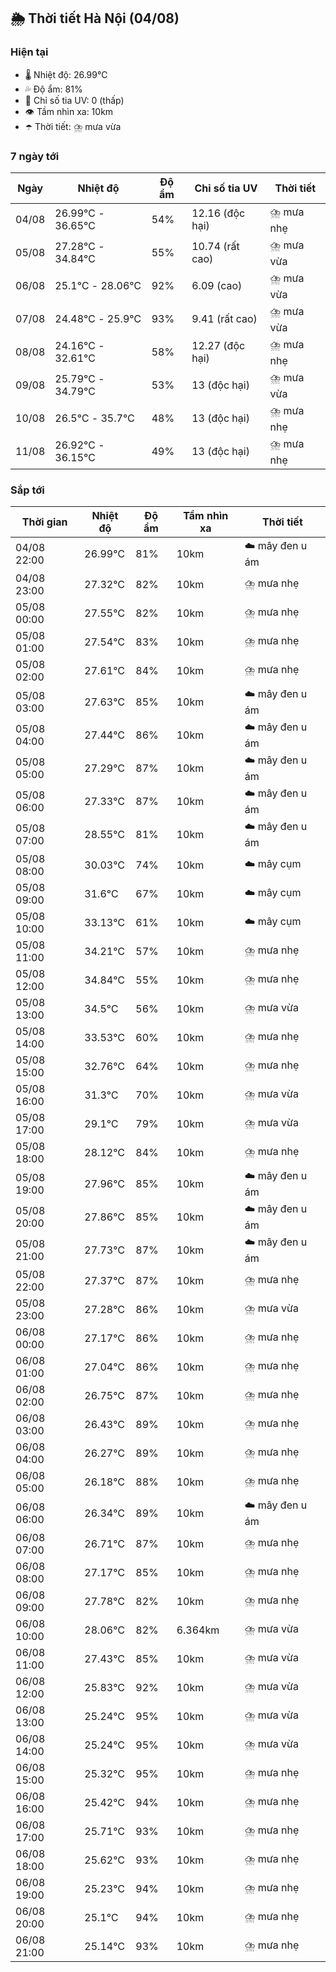 ## 🌦️ Thời tiết Hà Nội (04/08)

### Hiện tại

- 🌡️ Nhiệt độ: 26.99℃
- 💦 Độ ẩm: 81%
- 🌟 Chỉ số tia UV: 0 (thấp)
- 👁️ Tầm nhìn xa: 10km
- ☂️ Thời tiết: ⛈️ mưa vừa

### 7 ngày tới

| Ngày | Nhiệt độ | Độ ẩm | Chỉ số tia UV | Thời tiết |
| --- | --- | --- | --- | --- |
| 04/08 | 26.99℃ - 36.65℃ | 54% | 12.16 (độc hại) | ⛈️ mưa nhẹ |
| 05/08 | 27.28℃ - 34.84℃ | 55% | 10.74 (rất cao) | ⛈️ mưa vừa |
| 06/08 | 25.1℃ - 28.06℃ | 92% | 6.09 (cao) | ⛈️ mưa vừa |
| 07/08 | 24.48℃ - 25.9℃ | 93% | 9.41 (rất cao) | ⛈️ mưa vừa |
| 08/08 | 24.16℃ - 32.61℃ | 58% | 12.27 (độc hại) | ⛈️ mưa nhẹ |
| 09/08 | 25.79℃ - 34.79℃ | 53% | 13 (độc hại) | ⛈️ mưa vừa |
| 10/08 | 26.5℃ - 35.7℃ | 48% | 13 (độc hại) | ⛈️ mưa nhẹ |
| 11/08 | 26.92℃ - 36.15℃ | 49% | 13 (độc hại) | ⛈️ mưa nhẹ |

### Sắp tới

| Thời gian | Nhiệt độ | Độ ẩm | Tầm nhìn xa | Thời tiết |
| --- | --- | --- | --- | --- |
| 04/08 22:00 | 26.99℃ | 81% | 10km | ☁️ mây đen u ám |
| 04/08 23:00 | 27.32℃ | 82% | 10km | ⛈️ mưa nhẹ |
| 05/08 00:00 | 27.55℃ | 82% | 10km | ⛈️ mưa nhẹ |
| 05/08 01:00 | 27.54℃ | 83% | 10km | ⛈️ mưa nhẹ |
| 05/08 02:00 | 27.61℃ | 84% | 10km | ⛈️ mưa nhẹ |
| 05/08 03:00 | 27.63℃ | 85% | 10km | ☁️ mây đen u ám |
| 05/08 04:00 | 27.44℃ | 86% | 10km | ☁️ mây đen u ám |
| 05/08 05:00 | 27.29℃ | 87% | 10km | ☁️ mây đen u ám |
| 05/08 06:00 | 27.33℃ | 87% | 10km | ☁️ mây đen u ám |
| 05/08 07:00 | 28.55℃ | 81% | 10km | ☁️ mây đen u ám |
| 05/08 08:00 | 30.03℃ | 74% | 10km | ☁️ mây cụm |
| 05/08 09:00 | 31.6℃ | 67% | 10km | ☁️ mây cụm |
| 05/08 10:00 | 33.13℃ | 61% | 10km | ☁️ mây cụm |
| 05/08 11:00 | 34.21℃ | 57% | 10km | ⛈️ mưa nhẹ |
| 05/08 12:00 | 34.84℃ | 55% | 10km | ⛈️ mưa nhẹ |
| 05/08 13:00 | 34.5℃ | 56% | 10km | ⛈️ mưa vừa |
| 05/08 14:00 | 33.53℃ | 60% | 10km | ⛈️ mưa nhẹ |
| 05/08 15:00 | 32.76℃ | 64% | 10km | ⛈️ mưa nhẹ |
| 05/08 16:00 | 31.3℃ | 70% | 10km | ⛈️ mưa vừa |
| 05/08 17:00 | 29.1℃ | 79% | 10km | ⛈️ mưa vừa |
| 05/08 18:00 | 28.12℃ | 84% | 10km | ⛈️ mưa nhẹ |
| 05/08 19:00 | 27.96℃ | 85% | 10km | ☁️ mây đen u ám |
| 05/08 20:00 | 27.86℃ | 85% | 10km | ☁️ mây đen u ám |
| 05/08 21:00 | 27.73℃ | 87% | 10km | ☁️ mây đen u ám |
| 05/08 22:00 | 27.37℃ | 87% | 10km | ⛈️ mưa nhẹ |
| 05/08 23:00 | 27.28℃ | 86% | 10km | ⛈️ mưa vừa |
| 06/08 00:00 | 27.17℃ | 86% | 10km | ⛈️ mưa nhẹ |
| 06/08 01:00 | 27.04℃ | 86% | 10km | ⛈️ mưa nhẹ |
| 06/08 02:00 | 26.75℃ | 87% | 10km | ⛈️ mưa nhẹ |
| 06/08 03:00 | 26.43℃ | 89% | 10km | ⛈️ mưa nhẹ |
| 06/08 04:00 | 26.27℃ | 89% | 10km | ⛈️ mưa nhẹ |
| 06/08 05:00 | 26.18℃ | 88% | 10km | ⛈️ mưa nhẹ |
| 06/08 06:00 | 26.34℃ | 89% | 10km | ☁️ mây đen u ám |
| 06/08 07:00 | 26.71℃ | 87% | 10km | ⛈️ mưa nhẹ |
| 06/08 08:00 | 27.17℃ | 85% | 10km | ⛈️ mưa nhẹ |
| 06/08 09:00 | 27.78℃ | 82% | 10km | ⛈️ mưa nhẹ |
| 06/08 10:00 | 28.06℃ | 82% | 6.364km | ⛈️ mưa vừa |
| 06/08 11:00 | 27.43℃ | 85% | 10km | ⛈️ mưa vừa |
| 06/08 12:00 | 25.83℃ | 92% | 10km | ⛈️ mưa vừa |
| 06/08 13:00 | 25.24℃ | 95% | 10km | ⛈️ mưa vừa |
| 06/08 14:00 | 25.24℃ | 95% | 10km | ⛈️ mưa vừa |
| 06/08 15:00 | 25.32℃ | 95% | 10km | ⛈️ mưa nhẹ |
| 06/08 16:00 | 25.42℃ | 94% | 10km | ⛈️ mưa nhẹ |
| 06/08 17:00 | 25.71℃ | 93% | 10km | ⛈️ mưa nhẹ |
| 06/08 18:00 | 25.62℃ | 93% | 10km | ⛈️ mưa nhẹ |
| 06/08 19:00 | 25.23℃ | 94% | 10km | ⛈️ mưa nhẹ |
| 06/08 20:00 | 25.1℃ | 94% | 10km | ⛈️ mưa nhẹ |
| 06/08 21:00 | 25.14℃ | 93% | 10km | ⛈️ mưa nhẹ |
